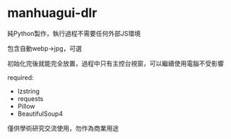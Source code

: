 # manhuagui-dlr

純Python製作，執行過程不需要任何外部JS環境

包含自動webp->jpg，可選

初始化完後就能完全放置，過程中只有主控台視窗，可以繼續使用電腦不受影響

required:  
* lzstring
* requests
* Pillow
* BeautifulSoup4

僅供學術研究交流使用，勿作為商業用途

